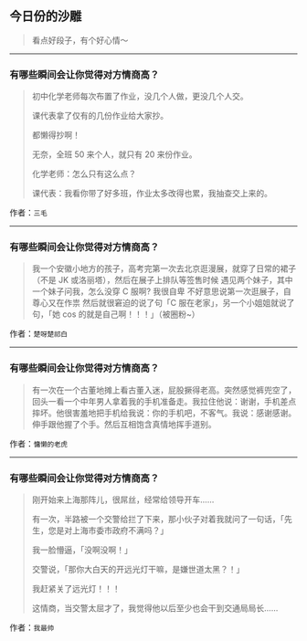 ## 今日份的沙雕

> 看点好段子，有个好心情～


 
---

### 有哪些瞬间会让你觉得对方情商高？

> 初中化学老师每次布置了作业，没几个人做，更没几个人交。
> 
> 课代表拿了仅有的几份作业给大家抄。
> 
> 都懒得抄啊！
> 
> 无奈，全班 50 来个人，就只有 20 来份作业。
> 
> 化学老师：怎么只有这么点？
> 
> 课代表：我看你带了好多班，作业太多改得也累，我抽查交上来的。


作者：`三毛`

---

### 有哪些瞬间会让你觉得对方情商高？

> 我一个安徽小地方的孩子，高考完第一次去北京逛漫展，就穿了日常的裙子（不是 JK 或洛丽塔），然后在展子上排队等签售时候 遇见两个妹子，其中一个妹子问我，怎么没穿 C 服啊? 我很自卑 不好意思说第一次逛展子，自尊心又在作祟 然后就很窘迫的说了句「C 服在老家」，另一个小姐姐就说了句，「她 cos 的就是自己啊！！！」（被圈粉~）


作者：`楚呀楚祁白`

---

### 有哪些瞬间会让你觉得对方情商高？

> 有一次在一个古董地摊上看古董入迷，屁股撅得老高。突然感觉裤兜空了，回头一看一个中年男人拿着我的手机准备走。我拉住他说：谢谢，手机差点摔坏。他很害羞地把手机给我说：你的手机吧，不客气。我说：感谢感谢。伸手跟他握了个手。然后互相饱含真情地挥手道别。


作者：`慵懒的老虎`

---

### 有哪些瞬间会让你觉得对方情商高？

> 刚开始来上海那阵儿，很屌丝，经常给领导开车……
> 
> 有一次，半路被一个交警给拦了下来，那小伙子对着我就问了一句话，「先生，您是对上海市委市政府不满吗？」
> 
> 我一脸懵逼，「没啊没啊！」
> 
> 交警说，「那你大白天的开远光灯干嘛，是嫌世道太黑？！」
> 
> 我赶紧关了远光灯！！！
> 
> 这情商，当交警太屈才了，我觉得他以后至少也会干到交通局局长……


作者：`我最帅`